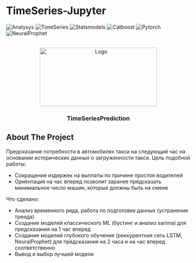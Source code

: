 # TimeSeries-Jupyter
![Analysys](https://img.shields.io/github/contributors/othneildrew/Best-README-Template.svg?style=for-the-badge)
![TimeSeries](https://img.shields.io/badge/TimeSeries-827141?style=flat)
![Statsmodels](https://img.shields.io/badge/Statsmodels-827141?style=flat)
![Catboost](https://img.shields.io/badge/Catboost-cf8378?style=flat)
![Pytorch](https://img.shields.io/badge/Pytorch-cf8378?style=flat)
![NeuralProphet](https://img.shields.io/badge/NeuralProphet-cf8378?style=flat)

<br />
<div align="center">
  <a>
    <img src="https://www.dataquest.io/wp-content/uploads/2018/11/time-series-pandas_78_0.png" alt="Logo" width="320" height="160">
  </a>

  <h3 align="center">TimeSeriesPrediction</h3>
</div>

## About The Project

Предсказание потребности в автомобилях такси на следующий час на основании исторических данных о загруженности такси.
Цель подобной работы:
* Сокращение издержек на выплаты по причине простоя водителей 
* Ориентация на час вперед позволит заранее предсказать минимальное число машин, которые должны быть на смене

Что сделано:
* Анализ временного ряда, работа по подготовке данных (устранение тренда)
* Создание моделей классического ML (бустинг и анализ sarima) для предсказания на 1 час вперед
* Создание моделей глубокого обучения (реккурентная сеть LSTM, NeuralProphet) для предсказания на 2 часа и на час вперед соответственно
* Вывод и выбор лучшей модели










